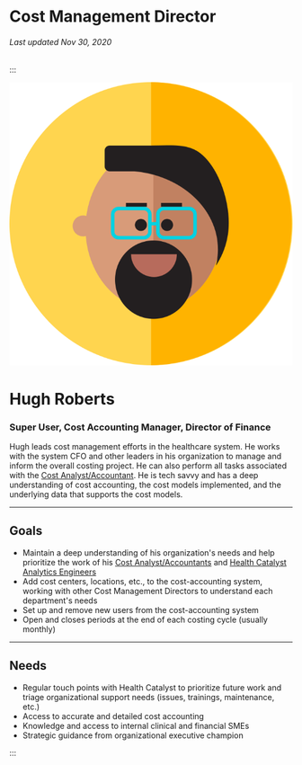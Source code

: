 # Cost Management Director

###### Last updated Nov 30, 2020

:::

<div class="persona-header">

![Avatar Image](./assets/avatars/avatar16.svg)

<div>

# Hugh Roberts

### Super User, Cost Accounting Manager, Director of Finance

Hugh leads cost management efforts in the healthcare system. He works with the system CFO and other leaders in his organization to manage and inform the overall costing project. He can also perform all tasks associated with the [Cost Analyst/Accountant](/content/personas/cost-analyst-accountant). He is tech savvy and has a deep understanding of cost accounting, the cost models implemented, and the underlying data that supports the cost models.

</div>

</div>

<article>

---

## Goals

-   Maintain a deep understanding of his organization's needs and help prioritize the work of his [Cost Analyst/Accountants](/content/personas/cost-analyst-accountant) and [Health Catalyst Analytics Engineers](/content/personas/health-catalyst-analytics-engineer)
-   Add cost centers, locations, etc., to the cost-accounting system, working with other Cost Management Directors to understand each department's needs
-   Set up and remove new users from the cost-accounting system
-   Open and closes periods at the end of each costing cycle (usually monthly)

---

## Needs

-   Regular touch points with Health Catalyst to prioritize future work and triage organizational support needs (issues, trainings, maintenance, etc.)
-   Access to accurate and detailed cost accounting
-   Knowledge and access to internal clinical and financial SMEs
-   Strategic guidance from organizational executive champion

</article>

:::
